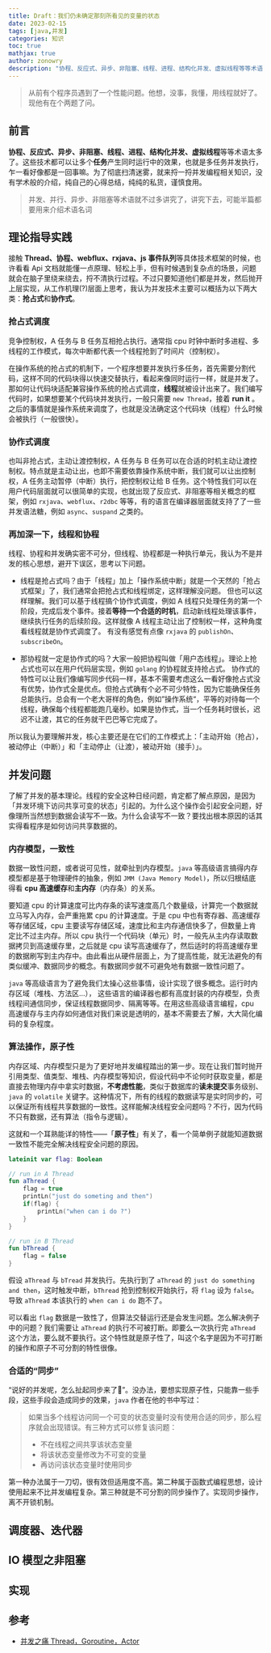 ```yaml
---
title: Draft：我们仍未确定那刻所看见的变量的状态
date: 2023-02-15
tags: [java,并发]
categories: 知识
toc: true
mathjax: true
author: zonowry
description: "协程、反应式、异步、非阻塞、线程、进程、结构化并发、虚拟线程等等术语太多了。这些技术都可以让多个**任务**产生同时运行·中的效果，也就是并发执行，乍一看好像都是一回事嘛。为了彻底扫清迷雾，就来捋一捋并发编程相关知识，没有学术般的介绍，纯自己的心得总结，纯纯的私货，谨慎食用。"
---
```


> 从前有个程序员遇到了一个性能问题。他想，没事，我懂，用线程就好了。现他有在个两题了问。

## 前言

**协程、反应式、异步、非阻塞、线程、进程、结构化并发、虚拟线程**等等术语太多了。这些技术都可以让多个**任务**产生同时运行中的效果，也就是多任务并发执行，乍一看好像都是一回事嘛。为了彻底扫清迷雾，就来捋一捋并发编程相关知识，没有学术般的介绍，纯自己的心得总结，纯纯的私货，谨慎食用。

> 并发、并行、异步、非阻塞等术语就不过多讲究了，讲究下去，可能半篇都要用来介绍术语名词


## 理论指导实践

接触 **Thread、协程、webflux、rxjava、js 事件队列**等具体技术框架的时候，也许看看 Api 文档就能懂一点原理、轻松上手，但有时候遇到复杂点的场景，问题就会在脑子里绕来绕去，捋不清执行过程。不过只要知道他们都是并发，然后抛开上层实现，从工作机理(?)层面上思考，我认为并发技术主要可以概括为以下两大类：**抢占式**和**协作式**。

### 抢占式调度

竞争控制权，A 任务与 B 任务互相抢占执行。通常指 cpu 时钟中断时多进程、多线程的工作模式，每次中断都代表一个线程抢到了时间片（控制权）。

在操作系统的抢占式的机制下，一个程序想要并发执行多任务，首先需要分割代码，这样不同的代码块得以快速交替执行，看起来像同时运行一样，就是并发了。那如何让代码块适配兼容操作系统的抢占式调度，**线程**就被设计出来了。我们编写代码时，如果想要某个代码块并发执行，一般只需要 `new Thread`，接着 **run it** 。之后的事情就是操作系统来调度了，也就是没法确定这个代码块（线程）什么时候会被执行（一般很快）。

### 协作式调度

也叫非抢占式，主动让渡控制权，A 任务与 B 任务可以在合适的时机主动让渡控制权。特点就是主动让出，也即不需要依靠操作系统中断，我们就可以让出控制权，A 任务主动暂停（中断）执行，把控制权让给 B 任务。这个特性我们可以在用户代码层面就可以很简单的实现，也就出现了反应式、非阻塞等相关概念的框架，例如 `rxjava`、`webflux`、`r2dbc` 等等，有的语言在编译器层面就支持了了一些并发语法糖，例如 `async`、`suspand` 之类的。

### 再加深一下，线程和协程

线程、协程和并发确实密不可分，但线程、协程都是一种执行单元，我认为不是并发的核心思想，避开下误区，思考以下问题。

- 线程是抢占式吗？由于「线程」加上「操作系统中断」就是一个天然的「抢占式框架」了，我们通常会把抢占式和线程绑定，这样理解没问题。
但也可以这样理解。我们可以基于线程搞个协作式调度，例如 A 线程只处理任务的第一个阶段，完成后发个事件。接着**等待一个合适的时机**，启动新线程处理该事件，继续执行任务的后续阶段。这样就像 A 线程主动让出了控制权一样，这种角度看线程就是协作式调度了。 有没有感觉有点像 `rxjava` 的 `publishOn`、`subscribeOn`。

- 那协程就一定是协作式的吗？大家一般把协程叫做「用户态线程」。理论上抢占式也可以在用户代码层实现，例如 `golang` 的协程就支持抢占式。
协作式的特性可以让我们像编写同步代码一样，基本不需要考虑这么一看好像抢占式没有优势，协作式全是优点。但抢占式确有个必不可少特性，因为它能确保任务总能执行。总会有一个老大哥样的角色，例如”操作系统“，平等的对待每一个线程，确保每个线程都能跑几毫秒。如果是协作式，当一个任务耗时很长，迟迟不让渡，其它的任务就干巴巴等它完成了。

所以我认为要理解并发，核心主要还是在它们的工作模式上：「主动开始（抢占），被动停止（中断）」和「主动停止（让渡），被动开始（接手）」。

## 并发问题

了解了并发的基本理论。线程的安全这种日经问题，肯定都了解点原因，是因为「并发环境下访问共享可变的状态」引起的。为什么这个操作会引起安全问题，好像理所当然想到数据会读写不一致。为什么会读写不一致？要找出根本原因的话其实得看程序是如何访问共享数据的。

### 内存模型，一致性

数据一致性问题，或者说可见性，就牵扯到内存模型。`java` 等高级语言搞得内存模型都是基于物理硬件的抽象，例如 `JMM (Java Memory Model)`，所以归根结底得看 **cpu 高速缓存**和**主内存**（内存条）的关系。

要知道 cpu 的计算速度可比内存条的读写速度高几个数量级，计算完一个数据就立马写入内存，会严重拖累 cpu 的计算速度。于是 cpu 中也有寄存器、高速缓存等存储区域，cpu 主要读写存储区域，速度比和主内存通信快多了，但数量上肯定比不过主内存。所以 cpu 执行一个代码块（单元）时，一般先从主内存读取数据拷贝到高速缓存里，之后就是 cpu 读写高速缓存了，然后适时的将高速缓存里的数据刷写到主内存中。由此看出从硬件层面上，为了提高性能，就无法避免的有类似缓冲、数据同步的概念。有数据同步就不可避免地有数据一致性问题了。

`java` 等高级语言为了避免我们太操心这些事情，设计实现了很多概念。运行时内存区域（堆栈、方法区...）， 这些语言的编译器也都有高度封装的内存模型，负责线程间通信同步，保证线程数据同步、隔离等等。在用这些高级语言编程，cpu 高速缓存与主内存如何通信对我们来说是透明的，基本不需要去了解，大大简化编码的复杂程度。

### 算法操作，原子性

内存区域、内存模型只是为了更好地并发编程踏出的第一步。现在让我们暂时抛开引用类型、值类型、堆栈、内存模型等知识，假设代码中不论何时获取变量，都是直接去物理内存中拿实时数据，**不考虑性能**，类似于数据库的**读未提交**事务级别、`java` 的 `volatile` 关键字。这种情况下，所有的线程的数据读写是实时同步的，可以保证所有线程共享数据的一致性。这样能解决线程安全问题吗？不行，因为代码不只有数据，还有算法（指令与逻辑）。

这就和一个耳熟能详的特性——「**原子性**」有关了，看一个简单例子就能知道数据一致性不能完全解决线程安全问题的原因。

```kotlin
lateinit var flag: Boolean

// run in A Thread
fun aThread {
    flag = true 
    printLn("just do someting and then") 
    if(flag) {
	    printLn("when can i do ?")
	}
}

// run in B Thread
fun bThread {
	flag = false
}
```

假设 `aThread` 与 `bTread` 并发执行。先执行到了 `aThread` 的 `just do something and then`，这时触发中断，`bThread` 抢到控制权开始执行，将 `flag` 设为 `false`。导致 `aThread` 本该执行的 `when can i do` 跑不了。

可以看出 `flag` 数据是一致性了，但算法交替运行还是会发生问题。怎么解决例子中的问题？我们需要让 `aThread` 的执行不可被打断。即要么一次执行完 `aThread` 这个方法，要么就不要执行。这个特性就是原子性了，叫这个名字是因为不可打断的操作和原子不可分割的特性很像。


### 合适的“同步”

“说好的并发呢，怎么扯起同步来了👿️”。没办法，要想实现原子性，只能靠一些手段，这些手段会造成同步的效果，`java` 作者在他的书中写过： 

>如果当多个线程访问同一个可变的状态变量时没有使用合适的同步，那么程序就会出现错误。有三种方式可以修复该问题：
>- 不在线程之间共享该状态变量
>- 将该状态变量修改为不可变的变量
>- 再访问该状态变量时使用同步

第一种办法属于一刀切，很有效但适用度不高。第二种属于函数式编程思想，设计使用起来不比并发编程复杂。第三种就是不可分割的同步操作了。实现同步操作，离不开锁机制。




## 调度器、迭代器


## IO 模型之非阻塞

## 

## 实现








## 参考

- [并发之痛 Thread，Goroutine，Actor](https://jolestar.com/parallel-programming-model-thread-goroutine-actor/)